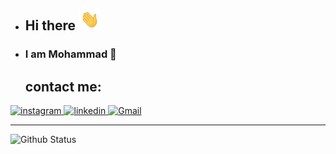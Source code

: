 - <h2> Hi there <img src="hello.gif" width="35px"</img></h2>
- <h3> I am Mohammad 👦 </h3>

  
  
  ## contact me:
  
<a href="https://www.instagram.com/mohammad_yousefvand_/">
<img alt="instagram" src="https://img.shields.io/badge/Instagram-E4405F?style=for-the-badge&logo=instagram&logoColor=white"/>
</a> 
<a href="https://www.linkedin.com/in/mohammad-yousefvand-a9b045226/">
<img alt="linkedin" src="https://img.shields.io/badge/LinkedIn-0077B5?style=for-the-badge&logo=linkedin&logoColor=white" />
</a>
  <a href="https://mohammadyousefvand1999@gmail.com/"><img src="https://img.shields.io/badge/-Gmail-red?style=for-the-badge&logo=gmail&logoColor=white" alt="Gmail" /></a>

<hr />

<p align="left">
  <img src="https://github-readme-stats.vercel.app/api?username=mohammadyousefvand&show_icons=true&hide_border=true&count_private=true&theme=radical" alt="Github Status" />
</p>

